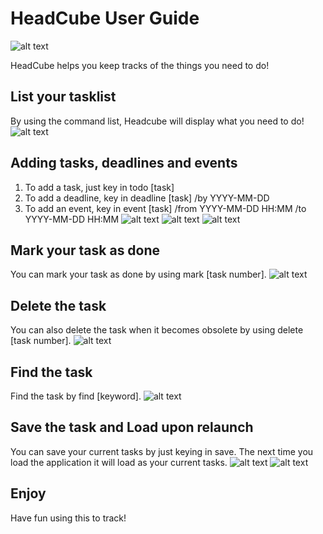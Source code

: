 # HeadCube User Guide
![alt text](Ui-1.png)

HeadCube helps you keep tracks of the things you need to do! 
## List your tasklist
By using the command list, Headcube will display what you need to do!
![alt text](image.png)

## Adding tasks, deadlines and events
1. To add a task, just key in todo [task]
2. To add a deadline, key in deadline [task] /by YYYY-MM-DD
3. To add an event, key in event [task] /from YYYY-MM-DD HH:MM /to YYYY-MM-DD HH:MM
![alt text](image-1.png)
![alt text](image-2.png)
![alt text](image-3.png)

## Mark your task as done
You can mark your task as done by using mark [task number].
![alt text](image-4.png)

## Delete the task
You can also delete the task when it becomes obsolete by using delete [task number].
![alt text](image-5.png)

## Find the task
Find the task by find [keyword].
![alt text](image-6.png)

## Save the task and Load upon relaunch
You can save your current tasks by just keying in save. 
The next time you load the application it will load as your current tasks.
![alt text](image-7.png)
![alt text](image-8.png)

## Enjoy
Have fun using this to track!
